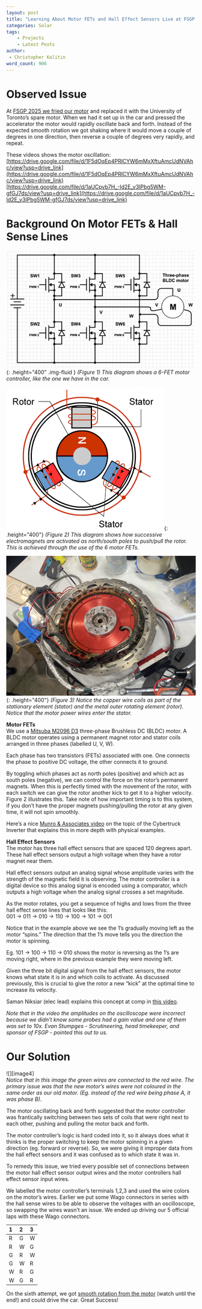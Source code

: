 ```yaml
---
layout: post
title: "Learning About Motor FETs and Hall Effect Sensors Live at FSGP 2025"
categories: Solar
tags:
    - Projects
    - Latest Posts
author:
 - Christopher Kalitin
word_count: 906
---
```

<head>
    <meta property="og:image" content="{{site.url}}/assets/images/motor-hall-sensors/6FETs.png">
</head>


# **Observed Issue**

At [FSGP 2025 we fried our motor](https://ckalitin.github.io/solar/2025/07/07/ubc-fsgp-2025.html) and replaced it with the University of Toronto’s spare motor. When we had it set up in the car and pressed the accelerator the motor would rapidly oscillate back and forth. Instead of the expected smooth rotation we got shaking where it would move a couple of degrees in one direction, then reverse a couple of degrees very rapidly, and repeat.

These videos shows the motor oscillation:  
[https://drive.google.com/file/d/1F5dOqEp4PRlCYW6mMxXftuAmcUdNVAhc/view?usp=drive_link](https://drive.google.com/file/d/1F5dOqEp4PRlCYW6mMxXftuAmcUdNVAhc/view?usp=drive_link)  
[https://drive.google.com/file/d/1aUCpvb7H_-Id2E_v3IPbg5WM-gfGJ7ds/view?usp=drive_link](https://drive.google.com/file/d/1aUCpvb7H_-Id2E_v3IPbg5WM-gfGJ7ds/view?usp=drive_link)

# **Background On Motor FETs & Hall Sense Lines**

![IMAGE](/assets/images/motor-hall-sensors/6FETs.png){: .height="400" .img-fluid }
*(Figure 1\) This diagram shows a 6-FET motor controller, like the one we have in the car.*

![IMAGE](/assets/images/motor-hall-sensors/3-Phases.gif){: .height="400"}
*(Figure 2\) This diagram shows how successive electromagnets are activated as north/south poles to push/pull the rotor. This is achieved through the use of the 6 motor FETs.*

![IMAGE](/assets/images/motor-hall-sensors/Mitsuba-At-Comp.jpg){: .height="400"}
*(Figure 3\) Notice the copper wire coils as part of the stationary element (stator) and the metal outer rotating element (rotor). Notice that the motor power wires enter the stator.*

**Motor FETs**  
We use a [Mitsuba M2096 D3](https://www.mitsuba.co.jp/scr/product/m2096-iii.html) three-phase Brushless DC (BLDC) motor. A BLDC motor operates using a permanent magnet rotor and stator coils arranged in three phases (labelled U, V, W).

Each phase has two transistors (FETs) associated with one. One connects the phase to positive DC voltage, the other connects it to ground. 

By toggling which phases act as north poles (positive) and which act as south poles (negative), we can control the force on the rotor’s permanent magnets. When this is perfectly timed with the movement of the rotor, with each switch we can give the rotor another kick to get it to a higher velocity. Figure 2 illustrates this. Take note of how important timing is to this system, if you don’t have the proper magnets pushing/pulling the rotor at any given time, it will not spin smoothly.

Here’s a nice [Munro & Associates video](https://www.youtube.com/watch?v=E9-uQMkNqvM) on the topic of the Cybertruck Inverter that explains this in more depth with physical examples.

**Hall Effect Sensors**  
The motor has three hall effect sensors that are spaced 120 degrees apart. These hall effect sensors output a high voltage when they have a rotor magnet near them.

Hall effect sensors output an analog signal whose amplitude varies with the strength of the magnetic field it is observing. The motor controller is a digital device so this analog signal is encoded using a comparator, which outputs a high voltage when the analog signal crosses a set magnitude. 

As the motor rotates, you get a sequence of highs and lows from the three hall effect sense lines that looks like this:  
001 \-\> 011 \-\> 010 \-\> 110 \-\> 100 \-\> 101 \-\> 001

Notice that in the example above we see the 1’s gradually moving left as the motor “spins.” The direction that the 1’s move tells you the direction the motor is spinning.

Eg. 101 \-\> 100 \-\> 110 \-\> 010 shows the motor is reversing as the 1’s are moving right, where in the previous example they were moving left.

Given the three bit digital signal from the hall effect sensors, the motor knows what state it is in and which coils to activate. As discussed previously, this is crucial to give the rotor a new “kick” at the optimal time to increase its velocity.

Saman Niksiar (elec lead) explains this concept at comp in [this video](https://drive.google.com/file/d/12kFICC34EynzxLJvv5koBksaCCAeopOD/view?usp=drive_link).

*Note that in the video the amplitudes on the oscilloscope were incorrect because we didn’t know some probes had a gain value and one of them was set to 10x. Evan Stumpges \- Scrutineering, head timekeeper, and sponsor of FSGP \- pointed this out to us.*

# **Our Solution**

![][image4]  
*Notice that in this image the green wires are connected to the red wire. The primary issue was that the new motor’s wires were not coloured in the same order as our old motor. (Eg. instead of the red wire being phase A, it was phase B).*

The motor oscillating back and forth suggested that the motor controller was frantically switching between two sets of coils that were right next to each other, pushing and pulling the motor back and forth.

The motor controller’s logic is hard coded into it, so it always does what it thinks is the proper switching to keep the motor spinning in a given direction (eg. forward or reverse). So, we were giving it improper data from the hall effect sensors and it was confused as to which state it was in.

To remedy this issue, we tried every possible set of connections between the motor hall effect sensor output wires and the motor controllers hall effect sensor input wires.

We labelled the motor controller’s terminals 1,2,3 and used the wire colors on the motor’s wires. Earlier we put some Wago connectors in series with the hall sense wires to be able to observe the voltages with an oscilloscope, so swapping the wires wasn’t an issue. We ended up driving our 5 official laps with these Wago connectors.

| 1 | 2 | 3 |
| :---- | :---- | :---- |
| R | G | W |
| R | W | G |
| G  | R | W |
| G | W | R |
| W | R | G |
| W | G | R |

On the sixth attempt, we got [smooth rotation from the motor](https://drive.google.com/file/d/1cmtJa5CVsqQHUD_2m_hvauho_JLfxWzo/view?usp=drive_link) (watch until the end!) and could drive the car. Great Success!